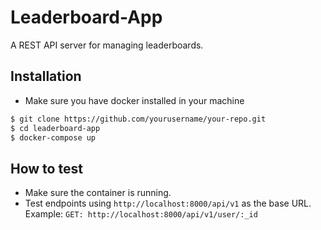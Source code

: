 # Leaderboard-App

A REST API server for managing leaderboards.

## Installation

 - Make sure you have docker installed in your machine

```bash
$ git clone https://github.com/yourusername/your-repo.git
$ cd leaderboard-app
$ docker-compose up
```

## How to test
 - Make sure the container is running.
 - Test endpoints using `http://localhost:8000/api/v1` as the base URL. Example: 
   `
    GET: http://localhost:8000/api/v1/user/:_id
   `
  

